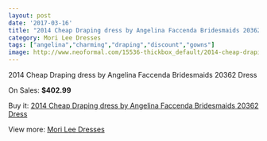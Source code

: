 ```yaml
---
layout: post
date: '2017-03-16'
title: "2014 Cheap Draping dress by Angelina Faccenda Bridesmaids 20362 Dress"
category: Mori Lee Dresses
tags: ["angelina","charming","draping","discount","gowns"]
image: http://www.neoformal.com/15536-thickbox_default/2014-cheap-draping-dress-by-angelina-faccenda-bridesmaids-20362-dress.jpg
---
```

2014 Cheap Draping dress by Angelina Faccenda Bridesmaids 20362 Dress

On Sales: **$402.99**
<a href="https://www.neoformal.com/en/mori-lee-dresses-2014/5229-2014-cheap-draping-dress-by-angelina-faccenda-bridesmaids-20362-dress.html"><amp-img layout="responsive" width="600" height="600" src="//www.neoformal.com/15536-thickbox_default/2014-cheap-draping-dress-by-angelina-faccenda-bridesmaids-20362-dress.jpg" alt="2014 Cheap Draping dress by Angelina Faccenda Bridesmaids 20362 Dress 0" /></a>
<a href="https://www.neoformal.com/en/mori-lee-dresses-2014/5229-2014-cheap-draping-dress-by-angelina-faccenda-bridesmaids-20362-dress.html"><amp-img layout="responsive" width="600" height="600" src="//www.neoformal.com/15538-thickbox_default/2014-cheap-draping-dress-by-angelina-faccenda-bridesmaids-20362-dress.jpg" alt="2014 Cheap Draping dress by Angelina Faccenda Bridesmaids 20362 Dress 1" /></a>
<a href="https://www.neoformal.com/en/mori-lee-dresses-2014/5229-2014-cheap-draping-dress-by-angelina-faccenda-bridesmaids-20362-dress.html"><amp-img layout="responsive" width="600" height="600" src="//www.neoformal.com/15537-thickbox_default/2014-cheap-draping-dress-by-angelina-faccenda-bridesmaids-20362-dress.jpg" alt="2014 Cheap Draping dress by Angelina Faccenda Bridesmaids 20362 Dress 2" /></a>

Buy it: [2014 Cheap Draping dress by Angelina Faccenda Bridesmaids 20362 Dress](https://www.neoformal.com/en/mori-lee-dresses-2014/5229-2014-cheap-draping-dress-by-angelina-faccenda-bridesmaids-20362-dress.html "2014 Cheap Draping dress by Angelina Faccenda Bridesmaids 20362 Dress")

View more: [Mori Lee Dresses](https://www.neoformal.com/en/62-mori-lee-dresses-2014 "Mori Lee Dresses")